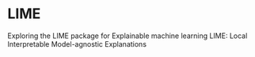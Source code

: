 # LIME

Exploring the LIME package for Explainable machine learning
LIME: Local Interpretable Model-agnostic Explanations
